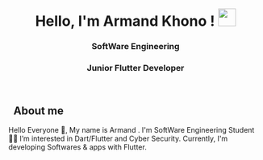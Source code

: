 <h1 align="center"> Hello, I'm Armand Khono ! <img src="https://media.giphy.com/media/hvRJCLFzcasrR4ia7z/giphy.gif" width="35"></h1>

<h3 align="center">SoftWare Engineering</h3>
<h3 align="center">Junior Flutter Developer</h3>


<!--<p align="center">
 <img src="https://readme-typing-svg.herokuapp.com?color=1FF7C6&lines=SoftWare+Engineering;Junior+Flutter+Developer;Junior+Pen+Tester">
 </p> -->
 
</br>

## <img src = "https://user-images.githubusercontent.com/63050133/156777293-72a6e681-2582-4a9d-ad92-09d1181d47c7.gif" width = "10px">About me 

<!--<img align="right" src="https://user-images.githubusercontent.com/63050133/156676671-d5b2e362-97d4-4404-9447-dd71ddfea82f.gif" width = 200px; /> -->

Hello Everyone 👋, My name is Armand . I'm SoftWare Engineering Student👨‍💻
I’m interested in Dart/Flutter and Cyber Security. Currently, I'm developing Softwares & apps with Flutter.


<br><br>



<!--### Support Me

<a href="https://www.buymeacoffee.com/hmpmc2c74jP"><img src="https://cdn.buymeacoffee.com/buttons/v2/default-yellow.png" width="200" /></a>-->


